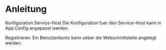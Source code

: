 # Anleitung

Konfiguration Service-Host
Die Konfiguration fuer den Service-Host kann in App.Config angepasst werden.


Registrieren:
Ein Benutzerkonto kann ueber die Webschnittstelle angelegt werden.
